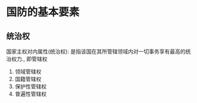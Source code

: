 # 国防的基本要素

## 统治权

国家主权对内属性(统治权): 是指该国在其所管辖领域内对一切事务享有最高的统治权力., 即管辖权

1. 领域管辖权
2. 国籍管辖权
3. 保护性管辖权
4. 普遍性管辖权

